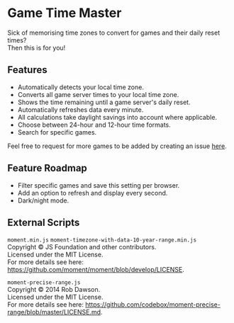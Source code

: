 # Game Time Master
Sick of memorising time zones to convert for games and their daily reset times?  
Then this is for you!

## Features
- Automatically detects your local time zone.
- Converts all game server times to your local time zone.
- Shows the time remaining until a game server's daily reset.
- Automatically refreshes data every minute.
- All calculations take daylight savings into account where applicable.
- Choose between 24-hour and 12-hour time formats.
- Search for specific games.

Feel free to request for more games to be added by creating an issue [here](https://github.com/cicerakes/Game-Time-Master/issues).

## Feature Roadmap
- Filter specific games and save this setting per browser.
- Add an option to refresh and display every second.
- Dark/night mode.

## External Scripts
`moment.min.js` `moment-timezone-with-data-10-year-range.min.js`  
Copyright © JS Foundation and other contributors.  
Licensed under the MIT License.  
For more details see here: https://github.com/moment/moment/blob/develop/LICENSE.

`moment-precise-range.js`  
Copyright © 2014 Rob Dawson.  
Licensed under the MIT License.  
For more details see here: https://github.com/codebox/moment-precise-range/blob/master/LICENSE.md.
